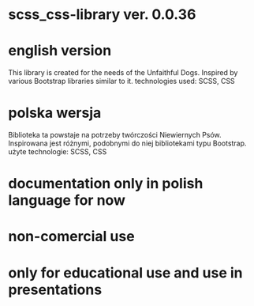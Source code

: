 # scss_css-library ver. 0.0.36

# english version
 This library is created for the needs of the Unfaithful Dogs. Inspired by various Bootstrap libraries similar to it.
 technologies used:
 SCSS, CSS

# polska wersja
 Biblioteka ta powstaje na potrzeby twórczości Niewiernych Psów. Inspirowana jest różnymi, podobnymi do niej bibliotekami typu Bootstrap.
 użyte technologie:
 SCSS, CSS

# documentation only in polish language for now
# non-comercial use
# only for educational use and use in presentations
